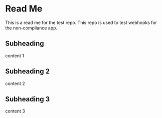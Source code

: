 # Read Me

This is a read me for the test repo. 
This repo is used to test webhooks for the non-compliance app.

## Subheading
content 1

## Subheading 2
content 2

## Subheading 3
content 3